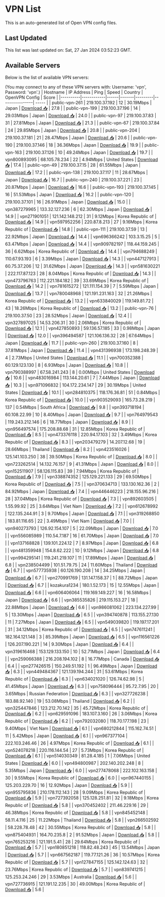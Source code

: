 # VPN List

This is an auto-generated list of Open VPN config files.

## Last Updated

This list was last updated on: Sat, 27 Jan 2024 03:52:23 GMT.

## Available Servers

Below is the list of available VPN servers:

(You may connect to any of these VPN servers with: Username: 'vpn', Password: 'vpn'.)
| Hostname | IP Address | Ping | Speed | Country | OpenVPN Config | Score |
|----------|------------|------|-------|---------|----------------| ----- |
| public-vpn-261 | 219.100.37.192 | 12 | 30.19Mbps | Japan | [Download 📥](./configs/server_0_JP.ovpn) | 27.8 |
| public-vpn-199 | 219.100.37.196 | 14 | 29.03Mbps | Japan | [Download 📥](./configs/server_1_JP.ovpn) | 24.0 |
| public-vpn-97 | 219.100.37.83 | 31 | 27.81Mbps | Japan | [Download 📥](./configs/server_2_JP.ovpn) | 21.3 |
| public-vpn-67 | 219.100.37.84 | 24 | 29.85Mbps | Japan | [Download 📥](./configs/server_3_JP.ovpn) | 20.8 |
| public-vpn-204 | 219.100.37.181 | 21 | 28.47Mbps | Japan | [Download 📥](./configs/server_4_JP.ovpn) | 20.6 |
| public-vpn-190 | 219.100.37.146 | 18 | 36.36Mbps | Japan | [Download 📥](./configs/server_5_JP.ovpn) | 19.9 |
| public-vpn-163 | 219.100.37.126 | 10 | 49.24Mbps | Japan | [Download 📥](./configs/server_6_JP.ovpn) | 19.7 |
| vpn800893095 | 68.105.78.234 | 22 | 4.94Mbps | United States | [Download 📥](./configs/server_7_US.ovpn) | 17.4 |
| public-vpn-49 | 219.100.37.15 | 28 | 61.55Mbps | Japan | [Download 📥](./configs/server_8_JP.ovpn) | 17.2 |
| public-vpn-138 | 219.100.37.117 | 11 | 28.67Mbps | Japan | [Download 📥](./configs/server_9_JP.ovpn) | 16.7 |
| public-vpn-240 | 219.100.37.221 | 23 | 20.87Mbps | Japan | [Download 📥](./configs/server_10_JP.ovpn) | 16.6 |
| public-vpn-193 | 219.100.37.145 | 16 | 51.53Mbps | Japan | [Download 📥](./configs/server_11_JP.ovpn) | 16.2 |
| public-vpn-120 | 219.100.37.101 | 16 | 26.91Mbps | Japan | [Download 📥](./configs/server_12_JP.ovpn) | 15.0 |
| vpn387279965 | 133.32.127.236 | 6 | 62.30Mbps | Japan | [Download 📥](./configs/server_13_JP.ovpn) | 14.9 |
| vpn271901051 | 121.142.148.212 | 31 | 9.12Mbps | Korea Republic of | [Download 📥](./configs/server_14_KR.ovpn) | 14.9 |
| vpn597952256 | 220.87.8.213 | 27 | 9.16Mbps | Korea Republic of | [Download 📥](./configs/server_15_KR.ovpn) | 14.8 |
| public-vpn-111 | 219.100.37.59 | 13 | 22.92Mbps | Japan | [Download 📥](./configs/server_16_JP.ovpn) | 14.4 |
| vpn696366242 | 103.3.15.25 | 5 | 63.47Mbps | Japan | [Download 📥](./configs/server_17_JP.ovpn) | 14.4 |
| vpn909782197 | 118.44.159.245 | 36 | 6.62Mbps | Korea Republic of | [Download 📥](./configs/server_18_KR.ovpn) | 14.4 |
| vpn794688249 | 110.67.93.193 | 6 | 3.39Mbps | Japan | [Download 📥](./configs/server_19_JP.ovpn) | 14.3 |
| vpn447127913 | 60.75.37.206 | 12 | 31.62Mbps | Japan | [Download 📥](./configs/server_20_JP.ovpn) | 14.3 |
| vpn581630221 | 222.117.87.123 | 28 | 8.04Mbps | Korea Republic of | [Download 📥](./configs/server_21_KR.ovpn) | 14.3 |
| vpn473796763 | 112.221.184.182 | 39 | 33.69Mbps | Korea Republic of | [Download 📥](./configs/server_22_KR.ovpn) | 14.2 |
| vpn781615272 | 121.111.154.39 | 7 | 5.59Mbps | Japan | [Download 📥](./configs/server_23_JP.ovpn) | 13.7 |
| vpn780048968 | 121.191.231.163 | 32 | 21.26Mbps | Korea Republic of | [Download 📥](./configs/server_24_KR.ovpn) | 13.2 |
| vpn633840029 | 119.149.81.72 | 43 | 18.26Mbps | Korea Republic of | [Download 📥](./configs/server_25_KR.ovpn) | 13.2 |
| public-vpn-76 | 219.100.37.50 | 23 | 28.52Mbps | Japan | [Download 📥](./configs/server_26_JP.ovpn) | 12.4 |
| vpn327897025 | 14.53.206.31 | 30 | 2.06Mbps | Korea Republic of | [Download 📥](./configs/server_27_KR.ovpn) | 12.1 |
| vpn427850893 | 59.136.57.185 | 33 | 0.98Mbps | Japan | [Download 📥](./configs/server_28_JP.ovpn) | 12.0 |
| vpn396494587 | 121.106.136.32 | 28 | 67.64Mbps | Japan | [Download 📥](./configs/server_29_JP.ovpn) | 11.7 |
| public-vpn-260 | 219.100.37.160 | 8 | 37.81Mbps | Japan | [Download 📥](./configs/server_30_JP.ovpn) | 11.4 |
| vpn431396938 | 173.198.248.39 | 4 | 2.73Mbps | United States | [Download 📥](./configs/server_31_US.ovpn) | 11.1 |
| vpn700352388 | 60.129.123.130 | 8 | 6.93Mbps | Japan | [Download 📥](./configs/server_32_JP.ovpn) | 10.8 |
| vpn790388997 | 67.58.241.243 | 8 | 0.00Mbps | United States | [Download 📥](./configs/server_33_US.ovpn) | 10.6 |
| vpn483016984 | 113.144.20.61 | 7 | 7.44Mbps | Japan | [Download 📥](./configs/server_34_JP.ovpn) | 10.3 |
| vpn971096832 | 104.172.234.147 | 29 | 30.19Mbps | United States | [Download 📥](./configs/server_35_US.ovpn) | 10.1 |
| vpn284810375 | 118.176.36.81 | 51 | 0.84Mbps | Korea Republic of | [Download 📥](./configs/server_36_KR.ovpn) | 10.0 |
| vpn903529093 | 165.73.28.219 | 137 | 0.54Mbps | South Africa | [Download 📥](./configs/server_37_ZA.ovpn) | 9.8 |
| vpn393718194 | 60.108.22.99 | 10 | 8.40Mbps | Japan | [Download 📥](./configs/server_38_JP.ovpn) | 9.7 |
| vpn764979543 | 119.243.212.146 | 6 | 18.77Mbps | Japan | [Download 📥](./configs/server_39_JP.ovpn) | 8.9 |
| vpn956497574 | 175.208.88.68 | 31 | 12.85Mbps | Korea Republic of | [Download 📥](./configs/server_40_KR.ovpn) | 8.5 |
| vpn473376118 | 220.94.17.103 | 32 | 3.49Mbps | Korea Republic of | [Download 📥](./configs/server_41_KR.ovpn) | 8.3 |
| vpn203479279 | 14.207.12.68 | 19 | 28.66Mbps | Thailand | [Download 📥](./configs/server_42_TH.ovpn) | 8.2 |
| vpn423516026 | 125.141.103.250 | 38 | 39.50Mbps | Korea Republic of | [Download 📥](./configs/server_43_KR.ovpn) | 8.0 |
| vpn723262514 | 14.132.76.157 | 9 | 41.31Mbps | Japan | [Download 📥](./configs/server_44_JP.ovpn) | 8.0 |
| vpn152511907 | 58.126.115.83 | 39 | 7.94Mbps | Korea Republic of | [Download 📥](./configs/server_45_KR.ovpn) | 7.9 |
| vpn338874352 | 125.129.221.133 | 29 | 69.50Mbps | Korea Republic of | [Download 📥](./configs/server_46_KR.ovpn) | 7.5 |
| vpn370634713 | 133.130.162.36 | 2 | 84.92Mbps | Japan | [Download 📥](./configs/server_47_JP.ovpn) | 7.4 |
| vpn446446223 | 218.155.96.216 | 28 | 37.04Mbps | Korea Republic of | [Download 📥](./configs/server_48_KR.ovpn) | 7.3 |
| vpn892603505 | 1.55.99.92 | 25 | 3.64Mbps | Viet Nam | [Download 📥](./configs/server_49_VN.ovpn) | 7.2 |
| vpn612678992 | 122.135.244.91 | 3 | 9.70Mbps | Japan | [Download 📥](./configs/server_50_JP.ovpn) | 7.1 |
| vpn319268850 | 183.81.116.65 | 22 | 3.49Mbps | Viet Nam | [Download 📥](./configs/server_51_VN.ovpn) | 7.0 |
| vpn940273793 | 126.92.154.107 | 5 | 22.09Mbps | Japan | [Download 📥](./configs/server_52_JP.ovpn) | 7.0 |
| vpn556085989 | 110.54.7.187 | 16 | 61.70Mbps | Japan | [Download 📥](./configs/server_53_JP.ovpn) | 7.0 |
| vpn137168828 | 139.101.224.12 | 7 | 8.97Mbps | Japan | [Download 📥](./configs/server_54_JP.ovpn) | 6.8 |
| vpn481359948 | 154.8.62.222 | 10 | 9.12Mbps | Japan | [Download 📥](./configs/server_55_JP.ovpn) | 6.8 |
| vpn994295141 | 119.241.219.107 | 11 | 17.89Mbps | Japan | [Download 📥](./configs/server_56_JP.ovpn) | 6.8 |
| vpn238504499 | 101.51.79.75 | 24 | 11.60Mbps | Thailand | [Download 📥](./configs/server_57_TH.ovpn) | 6.7 |
| vpn577735938 | 60.126.190.208 | 14 | 34.25Mbps | Japan | [Download 📥](./configs/server_58_JP.ovpn) | 6.7 |
| vpn270991769 | 131.147.158.37 | 1 | 88.72Mbps | Japan | [Download 📥](./configs/server_59_JP.ovpn) | 6.7 |
| kozakura1234 | 180.1.52.173 | 15 | 12.55Mbps | Japan | [Download 📥](./configs/server_60_JP.ovpn) | 6.6 |
| vpn606406064 | 119.169.149.227 | 16 | 16.58Mbps | Japan | [Download 📥](./configs/server_61_JP.ovpn) | 6.6 |
| vpn385535826 | 219.115.153.27 | 18 | 22.88Mbps | Japan | [Download 📥](./configs/server_62_JP.ovpn) | 6.6 |
| vpn986081062 | 223.134.227.99 | 5 | 13.30Mbps | Japan | [Download 📥](./configs/server_63_JP.ovpn) | 6.5 |
| vpn394740878 | 113.155.27.130 | 11 | 7.27Mbps | Japan | [Download 📥](./configs/server_64_JP.ovpn) | 6.5 |
| vpn549039820 | 119.197.17.201 | 31 | 34.12Mbps | Korea Republic of | [Download 📥](./configs/server_65_KR.ovpn) | 6.5 |
| vpn747611241 | 182.164.121.148 | 3 | 85.39Mbps | Japan | [Download 📥](./configs/server_66_JP.ovpn) | 6.5 |
| vpn116561226 | 126.207.190.221 | 14 | 9.30Mbps | Japan | [Download 📥](./configs/server_67_JP.ovpn) | 6.4 |
| vpn319616468 | 153.129.133.150 | 10 | 52.71Mbps | Japan | [Download 📥](./configs/server_68_JP.ovpn) | 6.4 |
| vpn259066388 | 216.208.194.102 | 8 | 16.77Mbps | Canada | [Download 📥](./configs/server_69_CA.ovpn) | 6.4 |
| vpn277426515 | 150.249.51.192 | 1 | 96.49Mbps | Japan | [Download 📥](./configs/server_70_JP.ovpn) | 6.3 |
| vpn449484367 | 121.139.194.244 | 31 | 53.61Mbps | Korea Republic of | [Download 📥](./configs/server_71_KR.ovpn) | 6.3 |
| vpn634021020 | 126.74.62.98 | 5 | 41.45Mbps | Japan | [Download 📥](./configs/server_72_JP.ovpn) | 6.3 |
| vpn758096444 | 95.72.7.95 | 20 | 3.65Mbps | Russian Federation | [Download 📥](./configs/server_73_RU.ovpn) | 6.3 |
| vpn327726238 | 183.88.92.140 | 19 | 53.08Mbps | Thailand | [Download 📥](./configs/server_74_TH.ovpn) | 6.2 |
| vpn325447846 | 123.212.70.142 | 35 | 45.72Mbps | Korea Republic of | [Download 📥](./configs/server_75_KR.ovpn) | 6.2 |
| vpn629591096 | 183.107.3.160 | 26 | 3.06Mbps | Korea Republic of | [Download 📥](./configs/server_76_KR.ovpn) | 6.2 |
| vpn792032080 | 118.70.177.198 | 23 | 9.40Mbps | Viet Nam | [Download 📥](./configs/server_77_VN.ovpn) | 6.1 |
| vpn680212844 | 115.162.74.51 | 11 | 5.42Mbps | Japan | [Download 📥](./configs/server_78_JP.ovpn) | 6.1 |
| vpn967377104 | 222.103.246.46 | 26 | 4.97Mbps | Korea Republic of | [Download 📥](./configs/server_79_KR.ovpn) | 6.1 |
| vpn524078218 | 220.116.144.54 | 27 | 5.73Mbps | Korea Republic of | [Download 📥](./configs/server_80_KR.ovpn) | 6.1 |
| vpn514030349 | 81.28.4.185 | 1 | 7.06Mbps | United States | [Download 📥](./configs/server_81_US.ovpn) | 6.0 |
| vpn494800987 | 202.140.202.248 | 8 | 5.35Mbps | Japan | [Download 📥](./configs/server_82_JP.ovpn) | 6.0 |
| vpn277478068 | 222.102.163.158 | 30 | 9.55Mbps | Korea Republic of | [Download 📥](./configs/server_83_KR.ovpn) | 6.0 |
| vpn967440155 | 125.203.229.70 | 16 | 12.92Mbps | Japan | [Download 📥](./configs/server_84_JP.ovpn) | 5.9 |
| vpn955795836 | 210.178.112.143 | 28 | 9.09Mbps | Korea Republic of | [Download 📥](./configs/server_85_KR.ovpn) | 5.9 |
| vpn727392058 | 125.128.251.81 | 32 | 9.18Mbps | Korea Republic of | [Download 📥](./configs/server_86_KR.ovpn) | 5.8 |
| vpn370452402 | 211.46.229.16 | 29 | 46.38Mbps | Korea Republic of | [Download 📥](./configs/server_87_KR.ovpn) | 5.8 |
| vpn845452148 | 58.11.4.116 | 25 | 11.22Mbps | Thailand | [Download 📥](./configs/server_88_TH.ovpn) | 5.8 |
| vpn266502592 | 58.228.78.48 | 42 | 30.55Mbps | Korea Republic of | [Download 📥](./configs/server_89_KR.ovpn) | 5.8 |
| vpn875404931 | 164.70.235.8 | 2 | 91.52Mbps | Japan | [Download 📥](./configs/server_90_JP.ovpn) | 5.8 |
| vpn765253216 | 121.191.5.41 | 28 | 29.64Mbps | Korea Republic of | [Download 📥](./configs/server_91_KR.ovpn) | 5.7 |
| vpn180851218 | 118.82.48.243 | 45 | 13.54Mbps | Japan | [Download 📥](./configs/server_92_JP.ovpn) | 5.7 |
| vpn667562187 | 119.77.121.26 | 36 | 10.57Mbps | Korea Republic of | [Download 📥](./configs/server_93_KR.ovpn) | 5.7 |
| vpn127847155 | 125.142.124.63 | 32 | 23.76Mbps | Korea Republic of | [Download 📥](./configs/server_94_KR.ovpn) | 5.7 |
| vpn839741215 | 125.253.24.246 | 29 | 3.53Mbps | Australia | [Download 📥](./configs/server_95_AU.ovpn) | 5.6 |
| vpn727736915 | 121.191.12.235 | 30 | 49.00Mbps | Korea Republic of | [Download 📥](./configs/server_96_KR.ovpn) | 5.6 |
